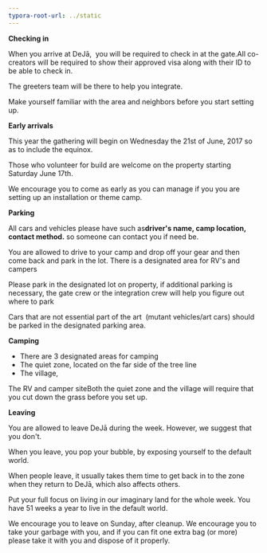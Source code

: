 ```yaml
---
typora-root-url: ../static
---
```


​**Checking in**

​When you arrive at DeJā,  you will be required to check in at the gate.All co-creators will be required to show their approved visa along with their ID to be able to check in.

​The greeters team will be there to help you integrate.

​Make yourself familiar with the area and neighbors before you start setting up.



​**Early arrivals**

This year the gathering will begin on Wednesday the 21st of June, 2017 so as to include the equinox.

Those who volunteer for build are welcome on the property starting Saturday June 17th.

We encourage you to come as early as you can manage if you you are setting up an installation or theme camp.



**Parking**

All cars and vehicles please have  such as**driver's name, camp location, contact method.** so someone can contact you if need be.

You are allowed to drive to your camp and drop off your gear and then come back and park in the lot. There is a designated area for RV's and campers

Please park in the designated lot on property, if additional parking is necessary, the gate crew or the integration crew will help you figure out where to park

Cars that are not essential part of the art  (mutant vehicles/art cars) should be parked in the designated parking area.



**Camping**

- There are 3 designated areas for camping
- The quiet zone, located on the far side of the tree line
- The village,

The RV and camper siteBoth the quiet zone and the village will require that you cut down the grass before you set up.



**Leaving**

You are allowed to leave DeJā during the week. However, we suggest that you don't.

​When you leave, you pop your bubble, by exposing yourself to the default world.

​When people leave, it usually takes them time to get back in to the zone when they return to DeJā, which also affects others.

​Put your full focus on living in our imaginary land for the whole week. You have 51 weeks a year to live in the default world.

We encourage you to leave on Sunday, after cleanup. We encourage you to take your garbage with you, and if you can fit one extra bag (or more) please take it with you and dispose of it properly.

